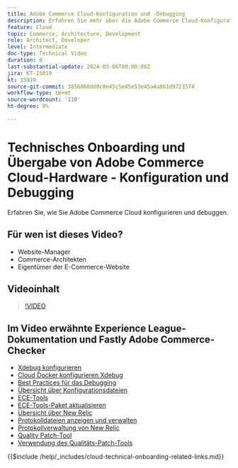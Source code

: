 ```yaml
---
title: Adobe Commerce Cloud-Konfiguration und -Debugging
description: Erfahren Sie mehr über die Adobe Commerce Cloud-Konfigurationen und das Debugging.
feature: Cloud
topic: Commerce, Architecture, Development
role: Architect, Developer
level: Intermediate
doc-type: Technical Video
duration: 0
last-substantial-update: 2024-03-06T00:00:00Z
jira: KT-15019
kt: 15019
source-git-commit: 3856060dd0c0e45c5e45e53e45a4a861d9723574
workflow-type: tm+mt
source-wordcount: '110'
ht-degree: 0%

---
```



# Technisches Onboarding und Übergabe von Adobe Commerce Cloud-Hardware - Konfiguration und Debugging

Erfahren Sie, wie Sie Adobe Commerce Cloud konfigurieren und debuggen.

## Für wen ist dieses Video?

- Website-Manager
- Commerce-Architekten
- Eigentümer der E-Commerce-Website

## Videoinhalt

>[!VIDEO](https://video.tv.adobe.com/v/3427709?learn=on)

## Im Video erwähnte Experience League-Dokumentation und Fastly Adobe Commerce-Checker

- [Xdebug konfigurieren](https://experienceleague.adobe.com/docs/commerce-cloud-service/user-guide/develop/test/debug.html)
- [Cloud Docker konfigurieren Xdebug](https://developer.adobe.com/commerce/cloud-tools/docker/test/configure-xdebug/)
- [Best Practices für das Debugging](https://experienceleague.adobe.com/docs/commerce-operations/implementation-playbook/best-practices/development/debugging.html)
- [Übersicht über Konfigurationsdateien](https://experienceleague.adobe.com/docs/commerce-cloud-service/user-guide/configure/overview.html)
- [ECE-Tools](https://experienceleague.adobe.com/docs/commerce-cloud-service/user-guide/dev-tools/ece-tools/package-overview.html)
- [ECE-Tools-Paket aktualisieren](https://experienceleague.adobe.com/docs/commerce-cloud-service/user-guide/dev-tools/ece-tools/update-package.html)
- [Übersicht über New Relic](https://experienceleague.adobe.com/docs/commerce-cloud-service/user-guide/monitor/new-relic/new-relic-service.html)
- [Protokolldateien anzeigen und verwalten](https://experienceleague.adobe.com/docs/commerce-cloud-service/user-guide/develop/test/log-locations.html)
- [Protokollverwaltung von New Relic](https://experienceleague.adobe.com/docs/commerce-cloud-service/user-guide/monitor/new-relic/log-management.html)
- [Quality Patch-Tool](https://experienceleague.adobe.com/tools/commerce-quality-patches/index.html)
- [Verwendung des Qualitäts-Patch-Tools](https://experienceleague.adobe.com/docs/commerce-operations/tools/quality-patches-tool/usage.html)

{{$include /help/_includes/cloud-technical-onboarding-related-links.md}}
